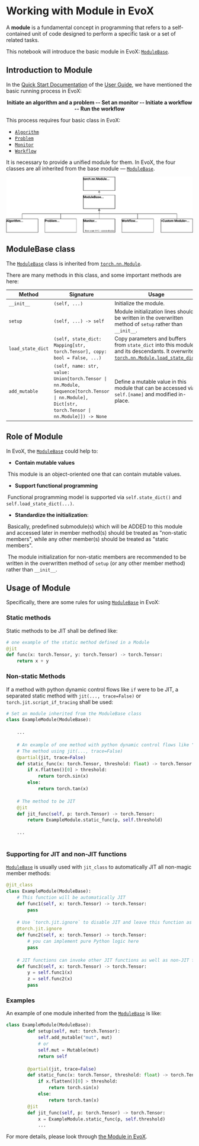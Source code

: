 # Working with Module in EvoX

A **module** is a fundamental concept in programming that refers to a self-contained unit of code designed to perform a specific task or a set of related tasks.

This notebook will introduce the basic module in EvoX: [`ModuleBase`](#evox.core.module.ModuleBase).

## Introduction to Module

In the [Quick Start Documentation](#/guide/user/1-start) of the [User Guide](#/guide/user/index), we have mentioned the basic running process in EvoX:

<center><b>Initiate an algorithm and a problem -- Set an monitor -- Initiate a workflow -- Run the workflow</b></center>

This process requires four basic class in EvoX:

- [`Algorithm`](#evox.core.components.Algorithm)
- [`Problem`](#evox.core.components.Problems)
- [`Monitor`](evox.core.components.Monitor)
- [`Workflow`](#evox.core.components.Workflow)


It is necessary to provide a unified module for them. In EvoX, the four classes are all inherited from the base module — [`ModuleBase`](#evox.core.module.ModuleBase).

<center>
  <img src="../../_static/modulebase.svg">
</center>

## ModuleBase class

The [`ModuleBase`](#evox.core.module.ModuleBase) class is inherited from [`torch.nn.Module`](https://pytorch.org/docs/stable/generated/torch.nn.Module.html#).

There are many methods in this class, and some important methods are here:

| Method            | Signature                                                    | Usage                                                        |
| ----------------- | ------------------------------------------------------------ | ------------------------------------------------------------ |
| `__init__`        | `(self, ...)`                                                | Initialize the module.                                       |
| `setup`           | `(self, ...) -> self`                                        | Module initialization lines should be written in the overwritten method of `setup` rather than `__init__`. |
| `load_state_dict` | `(self, state_dict: Mapping[str, torch.Tensor], copy: bool = False, ...)` | Copy parameters and buffers from `state_dict` into this module and its descendants. It overwrites [`torch.nn.Module.load_state_dict`](https://pytorch.org/docs/stable/generated/torch.nn.Module.html#torch.nn.Module.load_state_dict). |
| `add_mutable`     | `(self, name: str, value: Union[torch.Tensor \| nn.Module, Sequence[torch.Tensor \| nn.Module], Dict[str, torch.Tensor \| nn.Module]]) -> None` | Define a mutable value in this module that can be accessed via `self.[name]` and modified in-place. |

## Role of Module

In EvoX, the [`ModuleBase`](#evox.core.module.ModuleBase) could help to:

- **Contain mutable values** 

​	This module is an object-oriented one that can contain mutable values.

- **Support functional programming**

​	Functional programming model is supported via `self.state_dict()` and `self.load_state_dict(...)`.

- **Standardize the initialization**:

​	Basically, predefined submodule(s) which will be ADDED to this module and accessed later in member method(s) should be treated as "non-static members", while any other member(s) should be treated as "static members".	

​	The module initialization for non-static members are recommended to be written in the overwritten method of `setup` (or any other member method) rather than `__init__`.

## Usage of Module

Specifically, there are some rules for using [`ModuleBase`](#evox.core.module.ModuleBase) in EvoX:

### Static methods

Static methods to be JIT shall be defined like:

```Python
# one example of the static method defined in a Module 
@jit
def func(x: torch.Tensor, y: torch.Tensor) -> torch.Tensor:
    return x + y
```
### Non-static Methods

If a method with python dynamic control flows like `if` were to be JIT, a separated static method with `jit(..., trace=False)` or `torch.jit.script_if_tracing` shall be used:

```python
# Set an module inherited from the ModuleBase class
class ExampleModule(ModuleBase):
    
    ...
    
    # An example of one method with python dynamic control flows like "if"
    # The method using jit(..., trace=False)
    @partial(jit, trace=False)
    def static_func(x: torch.Tensor, threshold: float) -> torch.Tensor:
        if x.flatten()[0] > threshold:
            return torch.sin(x)
        else:
            return torch.tan(x)
        
    # The method to be JIT   
    @jit
    def jit_func(self, p: torch.Tensor) -> torch.Tensor:
        return ExampleModule.static_func(p, self.threshold)
    
    ...
    
```

### Supporting for JIT and non-JIT functions

[`ModuleBase`](#evox.core.module.ModuleBase) is usually used with `jit_class` to automatically JIT all non-magic member methods:

```python
@jit_class
class ExampleModule(ModuleBase):
    # This function will be automatically JIT
    def func1(self, x: torch.Tensor) -> torch.Tensor:
        pass

    # Use `torch.jit.ignore` to disable JIT and leave this function as Python callback
    @torch.jit.ignore
    def func2(self, x: torch.Tensor) -> torch.Tensor:
        # you can implement pure Python logic here
        pass

    # JIT functions can invoke other JIT functions as well as non-JIT functions
    def func3(self, x: torch.Tensor) -> torch.Tensor:
        y = self.func1(x)
        z = self.func2(x)
        pass
```

### Examples

An example of one module inherited from the [`ModuleBase`](#evox.core.module.ModuleBase) is like:

```python
class ExampleModule(ModuleBase):
        def setup(self, mut: torch.Tensor):
            self.add_mutable("mut", mut)
            # or
            self.mut = Mutable(mut)
            return self

        @partial(jit, trace=False)
        def static_func(x: torch.Tensor, threshold: float) -> torch.Tensor:
            if x.flatten()[0] > threshold:
                return torch.sin(x)
            else:
                return torch.tan(x)
        @jit
        def jit_func(self, p: torch.Tensor) -> torch.Tensor:
            x = ExampleModule.static_func(p, self.threshold)
            ...
```

For more details, please look through [the Module in EvoX](#evox.core.module).
